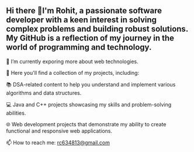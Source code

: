 ## Hi there 👋I'm Rohit, a passionate software developer with a keen interest in solving complex problems and building robust solutions. My GitHub is a reflection of my journey in the world of programming and technology. 

🌱 I’m currently exporing more about web technologies.

🌟 Here you'll find a collection of my projects, including:

📚 DSA-related content to help you understand and implement various algorithms and data structures.

💻 Java and C++ projects showcasing my skills and problem-solving abilities.

🌐 Web development projects that demonstrate my ability to create functional and responsive web applications.

📫 How to reach me:
    rc634813@gmail.com
<!--
**RohitChoudhary461771/RohitChoudhary461771** is a ✨ _special_ ✨ repository because its `README.md` (this file) appears on your GitHub profile.

Here are some ideas to get you started:

- 🔭 I’m currently working on ...
- 🌱 I’m currently learning ...
- 👯 I’m looking to collaborate on ...
- 🤔 I’m looking for help with ...
- 💬 Ask me about ...
- 📫 How to reach me: ...
- 😄 Pronouns: ...
- ⚡ Fun fact: ...
-->
